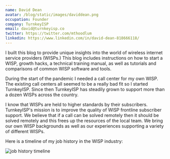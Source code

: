 ```yaml
---
name: David Dean
avatar: /blog/static/images/daviddean.png
occupation: Founder
company: TurnkeyISP
email: david@turnkeyisp.co
twitter: https://twitter.com/mthoodlum
linkedin: https://www.linkedin.com/in/david-dean-818666118/
---
```


I built this blog to provide unique insights into the world of wireless internet service providers (WISPs.) This blog includes instructions on how to start a WISP, growth hacks, a technical training manual, as well as tutorials and comparisons of common WISP software and tools.

During the start of the pandemic I needed a call center for my own WISP. The existing call centers all seemed to be a really bad fit so I started TurnkeyISP. Since then TurnkeyISP has steadily grown to support more than a dozen WISPs across the country.

I know that WISPs are held to higher standards by their subscribers. TurnkeyISP's mission is to improve the quality of WISP frontline subscriber support. We believe that if a call can be solved remotely then it should be solved remotely and this frees up the resources of the local team. We bring our own WISP backgrounds as well as our experiences supporting a variety of different WISPs.

Here is a timeline of my job history in the WISP industry:

![job history timeline](/blog/static/images/job-history-timeline.jpeg)
